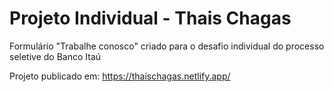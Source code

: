 # Projeto Individual - Thais Chagas

Formulário "Trabalhe conosco" criado para o desafio individual do processo seletive do Banco Itaú

Projeto publicado em: https://thaischagas.netlify.app/

